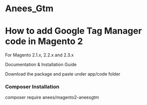 # Anees_Gtm

<h1>How to add Google Tag Manager code in Magento 2</h1>

For Magento  2.1.x, 2.2.x and 2.3.x

Documentation & Installation Guide

Download the package and paste under app/code folder

<h3>Composer Installation</h3>
<div class="class="highlight highlight-source-shell">composer require anees/magento2-aneesgtm</div>
